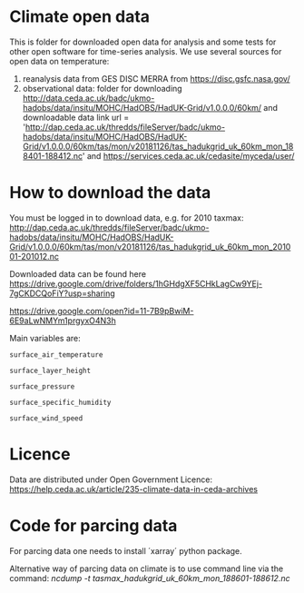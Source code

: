 # Climate open data
This is folder for downloaded open data for analysis and some tests for other open software for time-series analysis.
We use several sources for open data on temperature:
1. reanalysis data from GES DISC MERRA from https://disc.gsfc.nasa.gov/
2. observational data: folder for downloading http://data.ceda.ac.uk/badc/ukmo-hadobs/data/insitu/MOHC/HadOBS/HadUK-Grid/v1.0.0.0/60km/  and downloadable data link url = 'http://dap.ceda.ac.uk/thredds/fileServer/badc/ukmo-hadobs/data/insitu/MOHC/HadOBS/HadUK-Grid/v1.0.0.0/60km/tas/mon/v20181126/tas_hadukgrid_uk_60km_mon_188401-188412.nc' and https://services.ceda.ac.uk/cedasite/myceda/user/ 

# How to download the data 
You must be logged in to download data, e.g. for 2010 taxmax: http://dap.ceda.ac.uk/thredds/fileServer/badc/ukmo-hadobs/data/insitu/MOHC/HadOBS/HadUK-Grid/v1.0.0.0/60km/tas/mon/v20181126/tas_hadukgrid_uk_60km_mon_201001-201012.nc



Downloaded data can be found here 
https://drive.google.com/drive/folders/1hGHdgXF5CHkLagCw9YEj-7gCKDCQoFiY?usp=sharing

https://drive.google.com/open?id=11-7B9pBwiM-6E9aLwNMYm1prgyxO4N3h

Main variables are: 

    surface_air_temperature 

    surface_layer_height 

    surface_pressure 

    surface_specific_humidity 

    surface_wind_speed

# Licence 
Data are distributed under Open Government Licence: 
https://help.ceda.ac.uk/article/235-climate-data-in-ceda-archives

# Code for parcing data 

For parcing data one needs to install ´xarray´ python package.

Alternative way of parcing data on climate is to use command line via the command:
*ncdump -t tasmax_hadukgrid_uk_60km_mon_188601-188612.nc*


